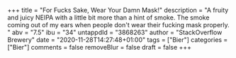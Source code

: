 +++
title = "For Fucks Sake, Wear Your Damn Mask!"
description = "A fruity and juicy NEIPA with a little bit more than a hint of smoke. The smoke coming out of my ears when people don't wear their fucking mask properly. "
abv = "7.5"
ibu = "34"
untappdId = "3868263"
author = "StackOverflow Brewery"
date = "2020-11-28T14:27:48+01:00"
tags = ["Bier"]
categories = ["Bier"]
comments = false
removeBlur = false
draft = false
+++